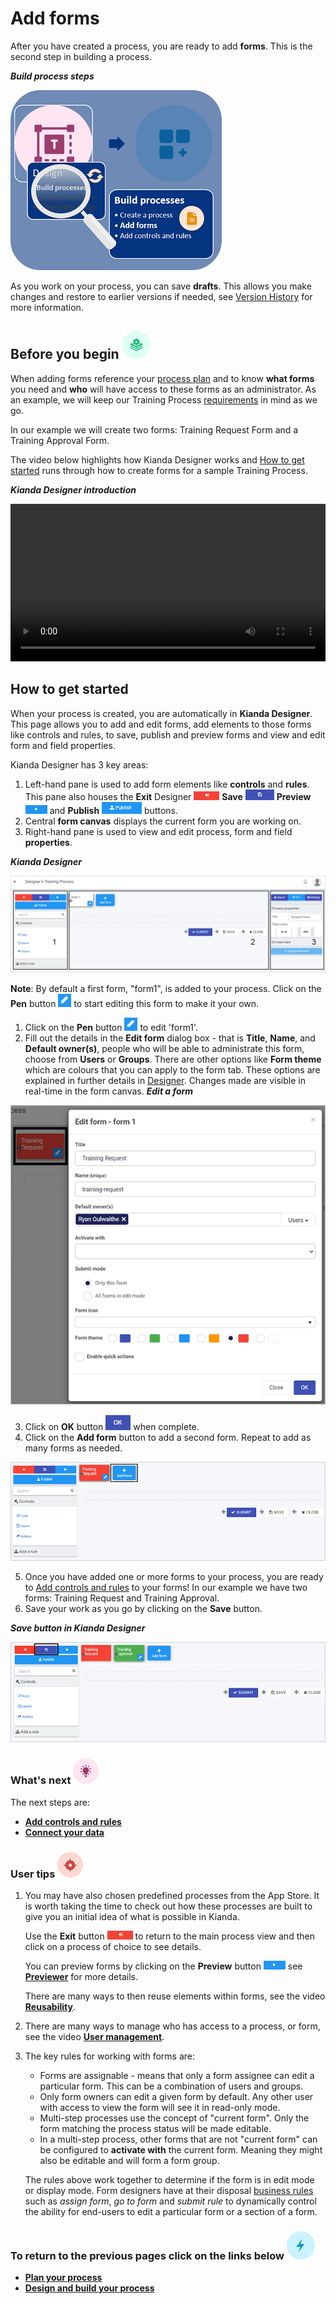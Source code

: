 # Add forms #

After you have created a process, you are ready to add **forms**. This is the second step in building a process.

***Build process steps***

![Create forms process](images/magnifycreateforms2.png)

As you work on your process, you can save **drafts**. This allows you make changes and restore to earlier versions if needed, see [Version History](getting-started/version_history.md) for more information.



## Before you begin ![Process plan icon](images/11.png) 

When adding forms reference your [process plan](getting-started/plan_process.md) and to know **what forms** you need and **who** will have access to these forms as an administrator. As an example, we will keep our Training Process [requirements](getting-started/plan_process.md#summary-of-requirements) in mind as we go.

In our example we will create two forms: Training Request Form and a Training Approval Form.

The video below highlights how Kianda Designer works and [How to get started](#how-to-get-started) runs through how to create forms for a sample Training Process.

***Kianda Designer introduction***

<video width="100%" style="width:100%" controls>
    <source src="../videos/designerintro.mp4">
    Your browser does not support the video tag.
    </source>
</video>

## How to get started

When your process is created, you are automatically in **Kianda Designer**. This page allows you to add and edit forms, add elements to those forms like controls and rules, to save, publish and preview forms and view and edit form and field properties.

Kianda Designer has 3 key areas:

1. Left-hand pane is used to add form elements like **controls** and **rules**. This pane also houses the **Exit** Designer ![Exit](images/exitdesign.png) **Save** ![Save](images/save.png)  **Preview** ![Preview](images/preview.png) and **Publish** ![Publish](images/publish.png) buttons.
2. Central **form canvas** displays the current form you are working on.
3. Right-hand pane is used to view and edit process, form and field **properties**.

***Kianda Designer***

![Form designer](images/formdesigner_frame.png)

**Note**: By default a first form, "form1", is added to your process. Click on the **Pen** button  ![Pen button](images/penicon.png) to start editing this form to make it your own.

1. Click on the **Pen** button  ![Pen button](images/penicon.png) to edit 'form1'.
2. Fill out the details in the **Edit form** dialog box - that is **Title**, **Name**, and **Default owner(s)**, people who will be able to administrate this form, choose from **Users** or **Groups**. There are other options like **Form theme** which are colours that you can apply to the form tab. These options are explained in further details in [Designer](getting-started/designer.md). Changes made are visible in real-time in the form canvas.
***Edit a form***

![Edit form](images/editform.gif)

3. Click on **OK** button ![OK button](images/ok.png) when complete. 
4. Click on the **Add form** button to add a second form. Repeat to add as many forms as needed.

![Add form](images/addform.gif)

5. Once you have added one or more forms to your process, you are ready to [Add controls and rules](getting-started/add_form_elements.md) to your forms! In our example we have two forms: Training Request and Training Approval. 
6. Save your work as you go by clicking on the **Save** button.

***Save button in Kianda Designer***

![Saving a process](images/saveprocess.gif)



### What's next  ![Idea icon](images/18.png) ###

The next steps are: 

- **[Add controls and rules](getting-started/add_form_elements.md)**
- [**Connect your data**](getting-started/dataconnect.md)



### User tips ![Target icon](images/05.png) ###

1. You may have also chosen predefined processes from the App Store. It is worth taking the time to check out how these processes are built to give you an initial idea of what is possible in Kianda. 

   Use the **Exit** button ![Exit](images/exitdesign.png) to return to the main process view and then click on a process of choice to see details. 

   You can preview forms by clicking on the **Preview** button ![Preview](images/preview.png) see [**Previewer**](getting-started/previewer.md) for more details.

   There are many ways to then reuse elements within forms, see the video [**Reusability**](getting-started/how_to.md#how-to-reuse-forms).

2. There are many ways to manage who has access to a process, or form, see the video [**User management**](getting-started/how_to.md#how-to-manage-user-access).

3. The key rules for working with forms are:

   - Forms are assignable - means that only a form assignee can edit a particular form. This can be a combination of users and groups.
   - Only form owners can edit a given form by default. Any other user with access to view the form will see it in read-only mode.
   - Multi-step processes use the concept of "current form". Only the form matching the process status will be made editable.
   - In a multi-step process, other forms that are not "current form" can be configured to **activate with** the current form. Meaning they might also be editable and will form a form group.

   The rules above work together to determine if the form is in edit mode or display mode. Form designers have at their disposal [business rules](business-rules.md) such as *assign form*, *go to form* and *submit rule* to dynamically control the ability for end-users to edit a particular form or a section of a form.

   

### **To return to the previous pages click on the links below**  ![Lighting icon](images/10.png) 

- **[Plan your process](getting-started/plan_process.md)**
- [**Design and build your process**](getting-started/design_process.md) 

